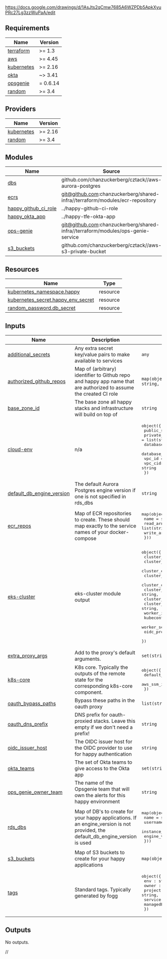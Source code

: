 https://docs.google.com/drawings/d/1AsJts2qCmw7685A6WZPDb5ApkXyuPRc27Lg3zzWuPaA/edit

<!-- START -->
## Requirements

| Name | Version |
|------|---------|
| <a name="requirement_terraform"></a> [terraform](#requirement\_terraform) | >= 1.3 |
| <a name="requirement_aws"></a> [aws](#requirement\_aws) | >= 4.45 |
| <a name="requirement_kubernetes"></a> [kubernetes](#requirement\_kubernetes) | >= 2.16 |
| <a name="requirement_okta"></a> [okta](#requirement\_okta) | ~> 3.41 |
| <a name="requirement_opsgenie"></a> [opsgenie](#requirement\_opsgenie) | = 0.6.14 |
| <a name="requirement_random"></a> [random](#requirement\_random) | >= 3.4 |

## Providers

| Name | Version |
|------|---------|
| <a name="provider_kubernetes"></a> [kubernetes](#provider\_kubernetes) | >= 2.16 |
| <a name="provider_random"></a> [random](#provider\_random) | >= 3.4 |

## Modules

| Name | Source | Version |
|------|--------|---------|
| <a name="module_dbs"></a> [dbs](#module\_dbs) | github.com/chanzuckerberg/cztack//aws-aurora-postgres | v0.49.0 |
| <a name="module_ecrs"></a> [ecrs](#module\_ecrs) | git@github.com:chanzuckerberg/shared-infra//terraform/modules/ecr-repository | main |
| <a name="module_happy_github_ci_role"></a> [happy\_github\_ci\_role](#module\_happy\_github\_ci\_role) | ../happy-github-ci-role | n/a |
| <a name="module_happy_okta_app"></a> [happy\_okta\_app](#module\_happy\_okta\_app) | ../happy-tfe-okta-app | n/a |
| <a name="module_ops-genie"></a> [ops-genie](#module\_ops-genie) | git@github.com:chanzuckerberg/shared-infra//terraform/modules/ops-genie-service | main |
| <a name="module_s3_buckets"></a> [s3\_buckets](#module\_s3\_buckets) | github.com/chanzuckerberg/cztack//aws-s3-private-bucket | v0.43.1 |

## Resources

| Name | Type |
|------|------|
| [kubernetes_namespace.happy](https://registry.terraform.io/providers/hashicorp/kubernetes/latest/docs/resources/namespace) | resource |
| [kubernetes_secret.happy_env_secret](https://registry.terraform.io/providers/hashicorp/kubernetes/latest/docs/resources/secret) | resource |
| [random_password.db_secret](https://registry.terraform.io/providers/hashicorp/random/latest/docs/resources/password) | resource |

## Inputs

| Name | Description | Type | Default | Required |
|------|-------------|------|---------|:--------:|
| <a name="input_additional_secrets"></a> [additional\_secrets](#input\_additional\_secrets) | Any extra secret key/value pairs to make available to services | `any` | `{}` | no |
| <a name="input_authorized_github_repos"></a> [authorized\_github\_repos](#input\_authorized\_github\_repos) | Map of (arbitrary) identifier to Github repo and happy app name that are authorized to assume the created CI role | `map(object({ repo_name : string, app_name : string }))` | `{}` | no |
| <a name="input_base_zone_id"></a> [base\_zone\_id](#input\_base\_zone\_id) | The base zone all happy stacks and infrastructure will build on top of | `string` | n/a | yes |
| <a name="input_cloud-env"></a> [cloud-env](#input\_cloud-env) | n/a | <pre>object({<br>    public_subnets        = list(string)<br>    private_subnets       = list(string)<br>    database_subnets      = list(string)<br>    database_subnet_group = string<br>    vpc_id                = string<br>    vpc_cidr_block        = string<br>  })</pre> | n/a | yes |
| <a name="input_default_db_engine_version"></a> [default\_db\_engine\_version](#input\_default\_db\_engine\_version) | The default Aurora Postgres engine version if one is not specified in rds\_dbs | `string` | `"14.3"` | no |
| <a name="input_ecr_repos"></a> [ecr\_repos](#input\_ecr\_repos) | Map of ECR repositories to create. These should map exactly to the service names of your docker-compose | <pre>map(object({<br>    name       = string,<br>    read_arns  = list(string),<br>    write_arns = list(string),<br>  }))</pre> | `{}` | no |
| <a name="input_eks-cluster"></a> [eks-cluster](#input\_eks-cluster) | eks-cluster module output | <pre>object({<br>    cluster_id : string,<br>    cluster_arn : string,<br>    cluster_endpoint : string,<br>    cluster_ca : string,<br>    cluster_oidc_issuer_url : string,<br>    cluster_security_group : string,<br>    cluster_iam_role_name : string,<br>    cluster_version : string,<br>    worker_iam_role_name : string,<br>    kubeconfig : string,<br>    worker_security_group : string,<br>    oidc_provider_arn : string,<br>  })</pre> | n/a | yes |
| <a name="input_extra_proxy_args"></a> [extra\_proxy\_args](#input\_extra\_proxy\_args) | Add to the proxy's default arguments. | `set(string)` | `[]` | no |
| <a name="input_k8s-core"></a> [k8s-core](#input\_k8s-core) | K8s core. Typically the outputs of the remote state for the corresponding k8s-core component. | <pre>object({<br>    default_namespace : string,<br>    aws_ssm_iam_role_name : string,<br>  })</pre> | n/a | yes |
| <a name="input_oauth_bypass_paths"></a> [oauth\_bypass\_paths](#input\_oauth\_bypass\_paths) | Bypass these paths in the oauth proxy | `list(string)` | `[]` | no |
| <a name="input_oauth_dns_prefix"></a> [oauth\_dns\_prefix](#input\_oauth\_dns\_prefix) | DNS prefix for oauth-proxied stacks. Leave this empty if we don't need a prefix! | `string` | `""` | no |
| <a name="input_oidc_issuer_host"></a> [oidc\_issuer\_host](#input\_oidc\_issuer\_host) | The OIDC issuer host for the OIDC provider to use for happy authentication | `string` | `"czi-prod.okta.com"` | no |
| <a name="input_okta_teams"></a> [okta\_teams](#input\_okta\_teams) | The set of Okta teams to give access to the Okta app | `set(string)` | n/a | yes |
| <a name="input_ops_genie_owner_team"></a> [ops\_genie\_owner\_team](#input\_ops\_genie\_owner\_team) | The name of the Opsgenie team that will own the alerts for this happy environment | `string` | `"Core Infra Eng"` | no |
| <a name="input_rds_dbs"></a> [rds\_dbs](#input\_rds\_dbs) | Map of DB's to create for your happy applications. If an engine\_version is not provided, the default\_db\_engine\_version is used | <pre>map(object({<br>    name           = string,<br>    username       = string,<br>    instance_class = string,<br>    engine_version = string,<br>  }))</pre> | `{}` | no |
| <a name="input_s3_buckets"></a> [s3\_buckets](#input\_s3\_buckets) | Map of S3 buckets to create for your happy applications | `map(object({ name = string }))` | `{}` | no |
| <a name="input_tags"></a> [tags](#input\_tags) | Standard tags. Typically generated by fogg | <pre>object({<br>    env : string,<br>    owner : string,<br>    project : string,<br>    service : string,<br>    managedBy : string,<br>  })</pre> | n/a | yes |

## Outputs

No outputs.
<!-- END -->
//
